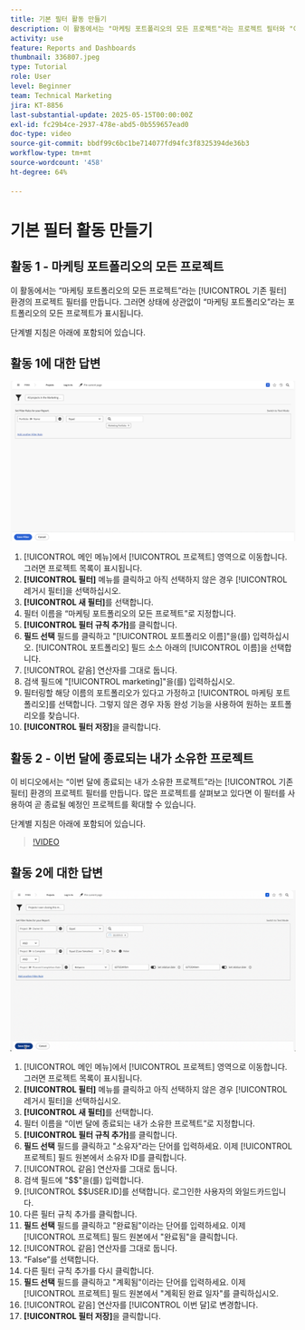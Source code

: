 ```yaml
---
title: 기본 필터 활동 만들기
description: 이 활동에서는 "마케팅 포트폴리오의 모든 프로젝트"라는 프로젝트 필터와 "이번 달 마감하는 내가 소유한 프로젝트"라는 프로젝트 필터를 만듭니다.
activity: use
feature: Reports and Dashboards
thumbnail: 336807.jpeg
type: Tutorial
role: User
level: Beginner
team: Technical Marketing
jira: KT-8856
last-substantial-update: 2025-05-15T00:00:00Z
exl-id: fc29b4ce-2937-478e-abd5-0b559657ead0
doc-type: video
source-git-commit: bbdf99c6bc1be714077fd94fc3f8325394de36b3
workflow-type: tm+mt
source-wordcount: '458'
ht-degree: 64%

---
```


# 기본 필터 활동 만들기


## 활동 1 - 마케팅 포트폴리오의 모든 프로젝트

이 활동에서는 “마케팅 포트폴리오의 모든 프로젝트”라는 [!UICONTROL 기존 필터] 환경의 프로젝트 필터를 만듭니다. 그러면 상태에 상관없이 “마케팅 포트폴리오”라는 포트폴리오의 모든 프로젝트가 표시됩니다.

단계별 지침은 아래에 포함되어 있습니다.

## 활동 1에 대한 답변

![새 필터를 생성하는 화면 이미지](assets/basic-filter-activity-1.png)

1. [!UICONTROL 메인 메뉴]에서 [!UICONTROL 프로젝트] 영역으로 이동합니다. 그러면 프로젝트 목록이 표시됩니다.
1. **[!UICONTROL 필터]** 메뉴를 클릭하고 아직 선택하지 않은 경우 [!UICONTROL 레거시 필터]을 선택하십시오.
1. **[!UICONTROL 새 필터]**&#x200B;를 선택합니다.
1. 필터 이름을 “마케팅 포트폴리오의 모든 프로젝트”로 지정합니다.
1. **[!UICONTROL 필터 규칙 추가]**&#x200B;를 클릭합니다.
1. **필드 선택** 필드를 클릭하고 &quot;[!UICONTROL 포트폴리오 이름]&quot;을(를) 입력하십시오. [!UICONTROL 포트폴리오] 필드 소스 아래의 [!UICONTROL 이름]을 선택합니다.
1. [!UICONTROL 같음] 연산자를 그대로 둡니다.
1. 검색 필드에 &quot;[!UICONTROL marketing]&quot;을(를) 입력하십시오.
1. 필터링할 해당 이름의 포트폴리오가 있다고 가정하고 [!UICONTROL 마케팅 포트폴리오]를 선택합니다. 그렇지 않은 경우 자동 완성 기능을 사용하여 원하는 포트폴리오를 찾습니다.
1. **[!UICONTROL 필터 저장]**&#x200B;을 클릭합니다.

## 활동 2 - 이번 달에 종료되는 내가 소유한 프로젝트

이 비디오에서는 “이번 달에 종료되는 내가 소유한 프로젝트”라는 [!UICONTROL 기존 필터] 환경의 프로젝트 필터를 만듭니다. 많은 프로젝트를 살펴보고 있다면 이 필터를 사용하여 곧 종료될 예정인 프로젝트를 확대할 수 있습니다.

단계별 지침은 아래에 포함되어 있습니다.

>[!VIDEO](https://video.tv.adobe.com/v/336807/?quality=12&learn=on&enablevpops=1)

## 활동 2에 대한 답변

![새 필터를 생성하는 화면 이미지](assets/basic-filter-activity-2.png)

1. [!UICONTROL 메인 메뉴]에서 [!UICONTROL 프로젝트] 영역으로 이동합니다. 그러면 프로젝트 목록이 표시됩니다.
1. **[!UICONTROL 필터]** 메뉴를 클릭하고 아직 선택하지 않은 경우 [!UICONTROL 레거시 필터]을 선택하십시오.
1. **[!UICONTROL 새 필터]**&#x200B;를 선택합니다.
1. 필터 이름을 “이번 달에 종료되는 내가 소유한 프로젝트”로 지정합니다.
1. **[!UICONTROL 필터 규칙 추가]**&#x200B;를 클릭합니다.
1. **필드 선택** 필드를 클릭하고 &quot;소유자&quot;라는 단어를 입력하세요. 이제 [!UICONTROL 프로젝트] 필드 원본에서 소유자 ID를 클릭합니다.
1. [!UICONTROL 같음] 연산자를 그대로 둡니다.
1. 검색 필드에 &quot;$$&quot;을(를) 입력합니다.
1. [!UICONTROL $$USER.ID]를 선택합니다. 로그인한 사용자의 와일드카드입니다.
1. 다른 필터 규칙 추가를 클릭합니다.
1. **필드 선택** 필드를 클릭하고 &quot;완료됨&quot;이라는 단어를 입력하세요. 이제 [!UICONTROL 프로젝트] 필드 원본에서 &quot;완료됨&quot;을 클릭합니다.
1. [!UICONTROL 같음] 연산자를 그대로 둡니다.
1. “False”를 선택합니다.
1. 다른 필터 규칙 추가를 다시 클릭합니다.
1. **필드 선택** 필드를 클릭하고 &quot;계획됨&quot;이라는 단어를 입력하세요. 이제 [!UICONTROL 프로젝트] 필드 원본에서 &quot;계획된 완료 일자&quot;를 클릭하십시오.
1. [!UICONTROL 같음] 연산자를 [!UICONTROL 이번 달]로 변경합니다.
1. **[!UICONTROL 필터 저장]**&#x200B;을 클릭합니다.

